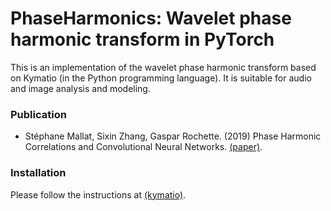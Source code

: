 PhaseHarmonics: Wavelet phase harmonic transform in PyTorch
======================================

This is an implementation of the wavelet phase harmonic transform based on Kymatio (in the Python programming language). It is suitable for audio and image analysis and modeling.

### Publication
* Stéphane Mallat, Sixin Zhang, Gaspar Rochette. (2019) Phase Harmonic Correlations and Convolutional Neural Networks. [(paper)](https://arxiv.org/abs/1810.12136).

### Installation
Please follow the instructions at [(kymatio)](https://github.com/kymatio/kymatio).
